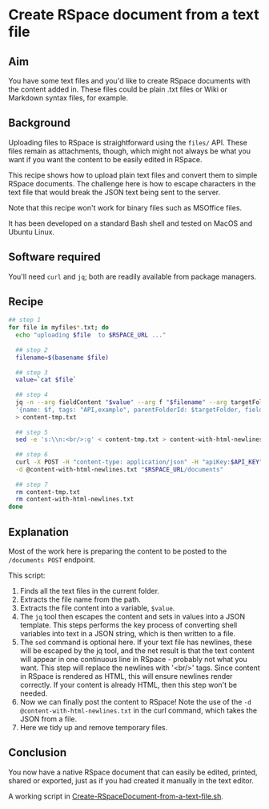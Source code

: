 # Create RSpace document from a text file

## Aim

You have some text files and you'd like to create RSpace documents with the content added in.
These files could be plain .txt files or Wiki or Markdown syntax files, for example.

## Background

Uploading files to RSpace is straightforward using the `files/` API. These files
remain as attachments, though, which might not always be what you want if you want
the content to be easily edited in RSpace.

This recipe shows how to upload plain text files and convert them to simple RSpace documents. The challenge here
is how to escape characters in the text file that would break the JSON text being sent to the server.

Note that this recipe won't work for binary files such as MSOffice files.

It has been developed on a standard Bash shell and tested on MacOS and Ubuntu Linux.

## Software required

You'll need `curl` and `jq`; both are readily available from package managers.

## Recipe

```bash
## step 1
for file in myfiles*.txt; do
  echo "uploading $file  to $RSPACE_URL ..."
  
  ## step 2
  filename=$(basename $file)
  
  ## step 3
  value=`cat $file`
  
  ## step 4
  jq -n --arg fieldContent "$value" --arg f "$filename" --arg targetFolder "$targetFolderId" \
  '{name: $f, tags: "API,example", parentFolderId: $targetFolder, fields: [ {content: $fieldContent}]}'\
  > content-tmp.txt
  
  ## step 5
  sed -e 's:\\n:<br/>:g' < content-tmp.txt > content-with-html-newlines.txt
  
  ## step 6
  curl -X POST -H "content-type: application/json" -H "apiKey:$API_KEY" \
  -d @content-with-html-newlines.txt "$RSPACE_URL/documents"
  
  ## step 7
  rm content-tmp.txt
  rm content-with-html-newlines.txt
done
```

## Explanation

Most of the work here is preparing the content to be posted to the `/documents POST` endpoint.

This script:

1. Finds all the text files in the current folder.
2. Extracts the file name from the path.
3. Extracts the file content into a variable, `$value`.
4. The `jq` tool  then escapes the content and sets in values into a JSON template. This steps performs the key process of converting shell variables into text in a JSON string, which is then written to a file.
5. The `sed` command is optional here. If your text file has newlines, these will be escaped by the jq tool, and the net result is that the text content will appear in one continuous line in RSpace - probably not what you want. This step will replace the newlines with '&lt;br/&gt;' tags. Since content in RSpace is rendered as HTML, this will ensure newlines render correctly. If your content is already HTML, then this step won't be needed.
6. Now we can finally post the content to RSpace! Note the use of the `-d @content-with-html-newlines.txt` in the curl command, which takes the JSON from a file.
7. Here we tidy up and remove temporary files.

## Conclusion

You now have a native RSpace document that can easily be edited, printed, shared or exported, just as if you had created it manually in the text editor.

A working script in [Create-RSpaceDocument-from-a-text-file.sh](Create-RSpaceDocument-from-a-text-file.sh).
